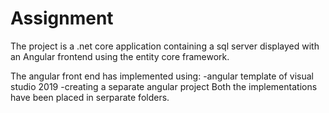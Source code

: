 # Assignment

The project is a .net core application containing a sql server displayed with an Angular frontend using the entity core framework. 

The angular front end has implemented using:
-angular template of visual studio 2019
-creating a separate angular project 
Both the implementations have been placed in serparate folders.